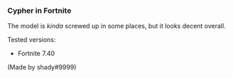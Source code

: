 ### Cypher in Fortnite
The model is *kinda* screwed up in some places, but it looks decent overall.

Tested versions:
- Fortnite 7.40

(Made by shady#9999)
